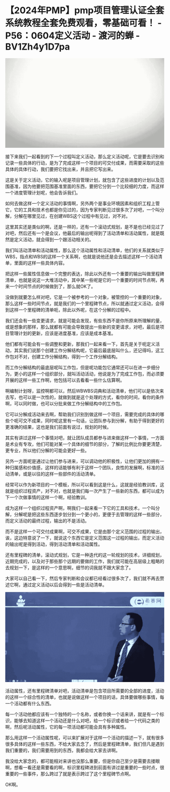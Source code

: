# 【2024年PMP】pmp项目管理认证全套系统教程全套免费观看，零基础可看！ - P56：0604定义活动 - 渡河的蝉 - BV1Zh4y1D7pa

![](img/f1269363d36b92c2539dfdcc97aacd96_0.png)

接下来我们一起看到的下一个过程叫定义活动，那么定义活动呢，它是要去识别和记录一些具体的行动，是为了完成这样一个项目的可交付成果，而需要采取的这些具体的具体行动，我们要把它找出来，并且把它写出来。

这是关于定义活动，它的输入呢是项目管理计划，就包含了这些进度的计划以及范围基准，因为他要把范围基准里面的东西，要把它分到一个比较细的力度，而这样一个进度管理计划呢，他会告诉我们。

如何去做这样一个定义活动的事情啊，另外两个是事业环境因素和组织工程上管它，它的工具和技术也都是你见过的，因为专家判断见过很多次了对吧，一个叫分解，分解在哪里见过，在创建WBS这个过程中有见过，对不对。

这里其实还是类似的啊，还是一样的，还有一个滚动式规划，是不是也已经见过了对吧，然后还有一个是会议，他最后的输出呢得到了活动清单和活动属性，就是既然是定义活动，就会得到一个跟活动相关的。

我们叫活动清单和活动属性，那么这个活动属性和活动清单，他们的关系就类似于WBS，指点和WBS的这样一个关系啊，也就是说他还是会去描述这样一个活动清单，里面的这样一些具体内容。

把这样一些属性信息做一个完整的表达，除此以外还有一个重要的输出叫做里程碑清单，也就是说这一大堆活动中，其中某一些呢是它的一个重要的时间节点啊，再来一个时间节点的时候做到了，那么就OK了。

没做到就要怎么样对吧，它是一个被参考的一个对象，被管控的一个重要的对象，那么这样一些时间节点，就是我们的一个里程碑节点，所以就通过定义活动，会得到这样一个里程碑的清单呃，除此以外呢，在这个分解的过程中。

我们还会有一些变更请求，就是可能会发现，有些东西不是你所原来所理解的量，或是想象的那样，那么就都有可能会导致提出一些新的变更请求，对吧，最后是项目管理计划的更新，应该是进度基准，应该是成本基准。

他们都有可能会有一些调整和更新，那我们一起来看一下，首先是关于呃定义活动，其实我们说那个创建工作分解结构呢，它最后最底层叫什么，还记得吗，这工作包对不对，创建工作分解结构，得到一个工作分解结构。

而工作分解结构的最底层呢叫工作包，但是呢功能包它通常还可以在进一步细分为，更小的这样一个组织部分，就叫活动活动，他说是为了完成工作包，而必须要开展的这样一些工作啊，他包括可以去看看一些什么估算啊。

啊编制计划呀，监控啊都可以，然后WBWBS词典和活动清单，他们可以是依次来去写，也可以是一次性的，就做到就是这个处理的方式，看你的时间，看你的条件啊，可以同时做，也可以分批来做工作分解结构中的工作包。

它可以分解成活动来去啊，帮助我们识别到做这样一个项目，需要完成的具体的哪些个呃可交不成果，同时呢这里有一句话，让团队参与到分解，有助于得到更好的更准确的结果，这也是我们前面有说过，规划的时候。

其实有讲过这样一个事情对吧，就让团队成员都参与进来做这样一个事情，一方面是术业有专攻，他们可能对某一个具体的细节的部分，了解的比例比你要更清楚，更专业，所以他们分解的可能会更好一些。

另外一方面呢是通过让他们参与进来，可以调动他的积极性，让他们更加的拥有一种归属感和价值感，这样的话能够有利于这样一个团队，良性的发展啊，标准的活动清单，或是以往的这样一些部件的活动清单。

经常可以作为新项目的一个模板，所以可以看到这是什么，这就是经验教训库，这就是组织过程资产，对不对，也就是我们每一次产生了一些新的东西，都可以成为下一个次做事情的这样一个啊，经验教训。

成为这样一个组织过程资产啊，啊我们一起来看一下它的工具和技术，一个叫分解，分解呢是把这些东西逐步划分到一个更小的，更便于去管理的这样一些部分，而定义活动的最终过程，输出的不是活动。

而不是这样一个可交付成果啊，可交不成果，它是由那个定义范围的过程的输出，诶，这边特意说了一下，就说这个东西它是定义范围这一过程的输出，而定义活动的输出呢是得到活动，得到活动清单和活动属性。

还有里程碑的清单，滚动式规划，它是一种迭代的这一轮规划的技术，详细规划，近期完成的，以及对于那些那个远期的要做的工作，我们就可能在高层级上粗略的去规划一下，是这样的一个意思啊，细节的词我就不跟大家念了。

大家可以自己看一下，然后专家判断和会议都已经看过很多次了，我们就不再去赘述它啊，通过定义活动以后会得到一些是活动清单。



![](img/f1269363d36b92c2539dfdcc97aacd96_2.png)

活动属性，还有里程碑清单对吧，活动清单是包含项目所需要的全部的进度，活动的这样一个综合性的清单，也就是说做这样一个项目的话，具体要做哪些事情，每一个活动都有什么东西。

每一个活动他都应该有一个独特的一个名称，或者你换一个话来讲，就是有一个标识，能够去知道这样一个活动还是什么对吧，给一个标识或者给一个代码之类的啊，然后呢活动属性，它的每一项活动都可能会具有多种属性。

那么用这样一个活动属性呢，可以来扩展对于这样一个活动的描述一下，就有很多很多具体的这样一些东西，不给大家去念了，然后是里程碑清单，我们但凡是遇到我们重要的，我们需要用到的东西，我都会给大家去讲啊。

我没给大家念的，都可能相对来讲也没那么重要，但是你自己至少是需要去搂眼啊，想看一看还是需要看的啊，标识里程碑进到前面有讲过是重要的一些时点，很重要的一些事件，那么跨过了就是表示跨过了这个里程碑节点啊。

OK啊。